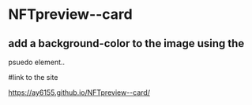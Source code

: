 # NFTpreview--card

## add a background-color to the image using the 
psuedo element..

#link to the site

https://ay6155.github.io/NFTpreview--card/
